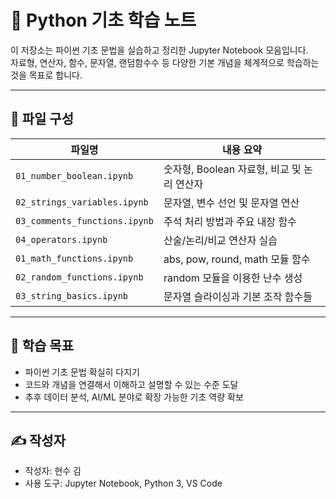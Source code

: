 # 🧠 Python 기초 학습 노트

이 저장소는 파이썬 기초 문법을 실습하고 정리한 Jupyter Notebook 모음입니다.  
자료형, 연산자, 함수, 문자열, 랜덤함수수 등 다양한 기본 개념을 체계적으로 학습하는 것을 목표로 합니다.

---

## 📂 파일 구성

| 파일명 | 내용 요약 |
|--------|-----------|
| `01_number_boolean.ipynb` | 숫자형, Boolean 자료형, 비교 및 논리 연산자 |
| `02_strings_variables.ipynb` | 문자열, 변수 선언 및 문자열 연산 |
| `03_comments_functions.ipynb` | 주석 처리 방법과 주요 내장 함수 |
| `04_operators.ipynb` | 산술/논리/비교 연산자 실습 |
| `01_math_functions.ipynb` | abs, pow, round, math 모듈 함수 |
| `02_random_functions.ipynb` | random 모듈을 이용한 난수 생성 |
| `03_string_basics.ipynb` | 문자열 슬라이싱과 기본 조작 함수들 |

---

## 🎯 학습 목표

- 파이썬 기초 문법 확실히 다지기
- 코드와 개념을 연결해서 이해하고 설명할 수 있는 수준 도달
- 추후 데이터 분석, AI/ML 분야로 확장 가능한 기초 역량 확보

---

## ✍️ 작성자

- 작성자: 현수 김
- 사용 도구: Jupyter Notebook, Python 3, VS Code
